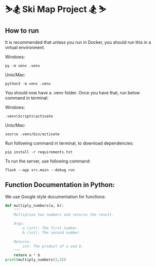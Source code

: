 # ⛷️🏂 Ski Map Project 🏂 ⛷️


## How to run

It is recommended that unless you run in Docker, you should run this in a virtual environment.

Windows:

```
py -m venv .venv
```

Unix/Mac:
```
python3 -m venv .venv
```

You should now have a .venv folder.
Once you have that, run below command in terminal:

Windows:
```
.venv\Scripts\activate
```

Unix/Mac:
```
source .venv/bin/activate
```

Run following command in terminal, to download dependencies:
```
pip install -r requirements.txt
```

To run the server, use following command:
```
flask --app src.main --debug run 
```

## Function Documentation in Python:

We use Google style documentation for functions:

```py
def multiply_numbers(a, b):
    """
    Multiplies two numbers and returns the result.
 
    Args:
        a (int): The first number.
        b (int): The second number.
 
    Returns:
        int: The product of a and b.
    """
    return a * b
print(multiply_numbers(3,5))
```